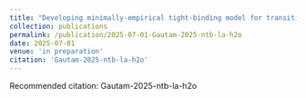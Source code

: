 ```yaml
---
title: "Developing minimally-empirical tight-binding model for transition metals to accelerate catalysis and non-covalent interaction studies"
collection: publications
permalink: /publication/2025-07-01-Gautam-2025-ntb-la-h2o
date: 2025-07-01
venue: 'in preparation'
citation: 'Gautam-2025-ntb-la-h2o'
---
```

Recommended citation: Gautam-2025-ntb-la-h2o